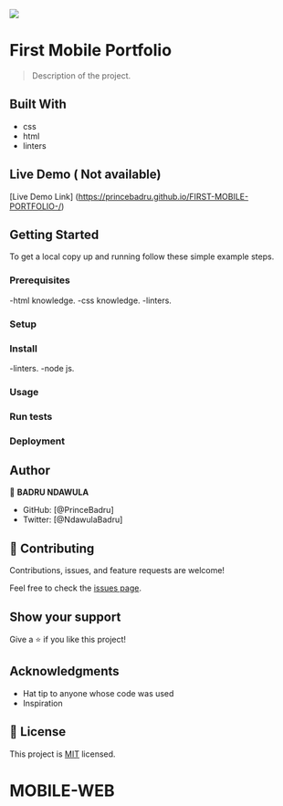 ![](https://img.shields.io/badge/Microverse-blueviolet)

# First Mobile Portfolio

> Description of the project.


## Built With

- css
- html
- linters

## Live Demo ( Not available)

[Live Demo Link]
(https://princebadru.github.io/FIRST-MOBILE-PORTFOLIO-/)


## Getting Started




To get a local copy up and running follow these simple example steps.

### Prerequisites
 -html knowledge.
 -css knowledge.
 -linters.
### Setup

### Install
-linters.
-node js.

### Usage

### Run tests

### Deployment


## Author

👤 **BADRU NDAWULA**

- GitHub: [@PrinceBadru]
- Twitter: [@NdawulaBadru]


## 🤝 Contributing

Contributions, issues, and feature requests are welcome!

Feel free to check the [issues page](../../issues/).

## Show your support

Give a ⭐️ if you like this project!

## Acknowledgments

- Hat tip to anyone whose code was used
- Inspiration

## 📝 License

This project is [MIT](./LICENSE) licensed.


# MOBILE-WEB
